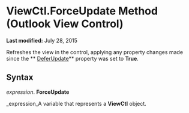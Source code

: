 
# ViewCtl.ForceUpdate Method (Outlook View Control)

 **Last modified:** July 28, 2015

Refreshes the view in the control, applying any property changes made since the  ** [DeferUpdate](6130cb9e-274f-1a42-a6aa-9e422e37df6b.md)** property was set to **True**.

## Syntax

 _expression_. **ForceUpdate**

 _expression_A variable that represents a  **ViewCtl** object.

